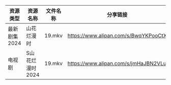 | 资源类型     | 资源名称       | 文件名称   | 分享链接                                 | 更新时间                |
| -------- | ---------- | ------ | ------------------------------------ | ------------------- |
| 最新剧集2024 | 山花烂漫时      | 19.mkv | https://www.alipan.com/s/BwqYKPooCtX | 2024-09-25 00:12:03 |
| 电视剧      | S山花烂漫时2024 | 19.mkv | https://www.alipan.com/s/jmHaJBN2VLu | 2024-09-25 00:07:42 |
